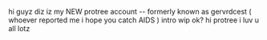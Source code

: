 hi guyz diz iz my NEW protree account -- formerly known as gervrdcest ( whoever reported me i hope you catch AIDS ) intro wip ok? hi protree i luv u all lotz
